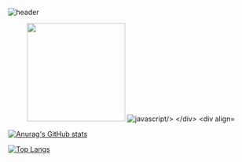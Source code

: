![header](https://capsule-render.vercel.app/api?type=waving&color=timeAuto&fontAlign=50&fontAlignY=30&text=Singilwon&desc=developer&descAlign=70&descAlignY=55&height=200&fontSize=60&fontColor=ffffff)

<div id="header" align="center">
  <img src="https://media.giphy.com/media/QTfX9Ejfra3ZmNxh6B/giphy.gif" width="200"/>
  <img src="https://img.shields.io/badge/JAVASCRIPT-F7D1E?style=flat-square&logo=JavaScript&logoColor=white" alt="javascript/>
</div>


  
<div align="center">
  <img src="https://komarev.com/ghpvc/?username=singilwon&style=flat-square&color=blue" alt=""/>
</div>

[![Anurag's GitHub stats](https://github-readme-stats.vercel.app/api?username=singilwon)](https://github.com/singilwon/github-readme-stats)

[![Top Langs](https://github-readme-stats.vercel.app/api/top-langs/?username=singilwon)](https://github.com/singilwon/github-readme-stats)
